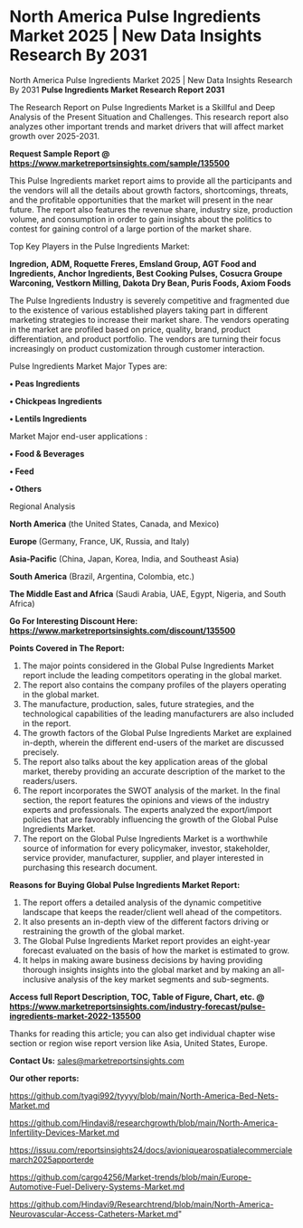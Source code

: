# North America Pulse Ingredients Market 2025 | New Data Insights Research By 2031
 North America Pulse Ingredients Market 2025 | New Data Insights Research By 2031
<strong>Pulse Ingredients Market Research Report 2031</strong>

The Research Report on Pulse Ingredients Market is a Skillful and Deep Analysis of the Present Situation and Challenges. This research report also analyzes other important trends and market drivers that will affect market growth over 2025-2031.

<strong>Request Sample Report @ <a href=https://www.marketreportsinsights.com/sample/135500>https://www.marketreportsinsights.com/sample/135500</a></strong>

This Pulse Ingredients market report aims to provide all the participants and the vendors will all the details about growth factors, shortcomings, threats, and the profitable opportunities that the market will present in the near future. The report also features the revenue share, industry size, production volume, and consumption in order to gain insights about the politics to contest for gaining control of a large portion of the market share.

Top Key Players in the Pulse Ingredients Market:

<strong>Ingredion, ADM, Roquette Freres, Emsland Group, AGT Food and Ingredients, Anchor Ingredients, Best Cooking Pulses, Cosucra Groupe Warconing, Vestkorn Milling, Dakota Dry Bean, Puris Foods, Axiom Foods</strong>

The Pulse Ingredients Industry is severely competitive and fragmented due to the existence of various established players taking part in different marketing strategies to increase their market share. The vendors operating in the market are profiled based on price, quality, brand, product differentiation, and product portfolio. The vendors are turning their focus increasingly on product customization through customer interaction.

Pulse Ingredients Market Major Types are:

<strong>• Peas Ingredients

• Chickpeas Ingredients

• Lentils Ingredients</strong>

Market Major end-user applications :

<strong>• Food & Beverages

• Feed

• Others</strong>

Regional Analysis

</u><strong><b>North America</b></strong> (the United States, Canada, and Mexico)

<strong><b>Europe </b></strong>(Germany, France, UK, Russia, and Italy)

<strong><b>Asia-Pacific</b></strong> (China, Japan, Korea, India, and Southeast Asia)

<strong><b>South America</b></strong> (Brazil, Argentina, Colombia, etc.)

<strong><b>The Middle East and Africa</b></strong> (Saudi Arabia, UAE, Egypt, Nigeria, and South Africa)

<strong>Go For Interesting Discount Here: <a href=https://www.marketreportsinsights.com/discount/135500>https://www.marketreportsinsights.com/discount/135500</a></strong>

<strong>Points Covered in The Report:</strong>
<ol>
  <li>The major points considered in the Global Pulse Ingredients Market report include the leading competitors operating in the global market.</li>
  <li>The report also contains the company profiles of the players operating in the global market.</li>
  <li>The manufacture, production, sales, future strategies, and the technological capabilities of the leading manufacturers are also included in the report.</li>
  <li>The growth factors of the Global Pulse Ingredients Market are explained in-depth, wherein the different end-users of the market are discussed precisely.</li>
  <li>The report also talks about the key application areas of the global market, thereby providing an accurate description of the market to the readers/users.</li>
  <li>The report incorporates the SWOT analysis of the market. In the final section, the report features the opinions and views of the industry experts and professionals. The experts analyzed the export/import policies that are favorably influencing the growth of the Global Pulse Ingredients Market.</li>
  <li>The report on the Global Pulse Ingredients Market is a worthwhile source of information for every policymaker, investor, stakeholder, service provider, manufacturer, supplier, and player interested in purchasing this research document.</li>
</ol>
<strong>Reasons for Buying Global Pulse Ingredients Market Report:</strong>

<ol>
  <li>The report offers a detailed analysis of the dynamic competitive landscape that keeps the reader/client well ahead of the competitors.</li>
  <li>It also presents an in-depth view of the different factors driving or restraining the growth of the global market.</li>
  <li>The Global Pulse Ingredients Market report provides an eight-year forecast evaluated on the basis of how the market is estimated to grow.</li>
  <li>It helps in making aware business decisions by having providing thorough insights insights into the global market and by making an all-inclusive analysis of the key market segments and sub-segments.</li>
</ol>
<strong>Access full Report Description, TOC, Table of Figure, Chart, etc. @ <a href=https://www.marketreportsinsights.com/industry-forecast/pulse-ingredients-market-2022-135500>https://www.marketreportsinsights.com/industry-forecast/pulse-ingredients-market-2022-135500</a></strong>


Thanks for reading this article; you can also get individual chapter wise section or region wise report version like Asia, United States, Europe.

<strong>Contact Us:</strong>
sales@marketreportsinsights.com

<strong>Our other reports:</strong>

<a href=https://github.com/tyagi992/tyyyy/blob/main/North-America-Bed-Nets-Market.md>https://github.com/tyagi992/tyyyy/blob/main/North-America-Bed-Nets-Market.md</a>

<a href=https://github.com/Hindavi8/researchgrowth/blob/main/North-America-Infertility-Devices-Market.md>https://github.com/Hindavi8/researchgrowth/blob/main/North-America-Infertility-Devices-Market.md</a>

<a href=https://issuu.com/reportsinsights24/docs/avioniquearospatialecommercialemarch2025apporterde>https://issuu.com/reportsinsights24/docs/avioniquearospatialecommercialemarch2025apporterde</a>

<a href=https://github.com/cargo4256/Market-trends/blob/main/Europe-Automotive-Fuel-Delivery-Systems-Market.md>https://github.com/cargo4256/Market-trends/blob/main/Europe-Automotive-Fuel-Delivery-Systems-Market.md</a>

<a href=https://github.com/Hindavi9/Researchtrend/blob/main/North-America-Neurovascular-Access-Catheters-Market.md>https://github.com/Hindavi9/Researchtrend/blob/main/North-America-Neurovascular-Access-Catheters-Market.md</a>"
